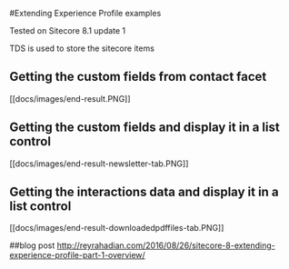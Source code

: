 #Extending Experience Profile examples

Tested on Sitecore 8.1 update 1

TDS is used to store the sitecore items

## Getting the custom fields from contact facet
[[docs/images/end-result.PNG]]

## Getting the custom fields and display it in a list control
[[docs/images/end-result-newsletter-tab.PNG]]

## Getting the interactions data and display it in a list control
[[docs/images/end-result-downloadedpdffiles-tab.PNG]]

##blog post 
http://reyrahadian.com/2016/08/26/sitecore-8-extending-experience-profile-part-1-overview/
